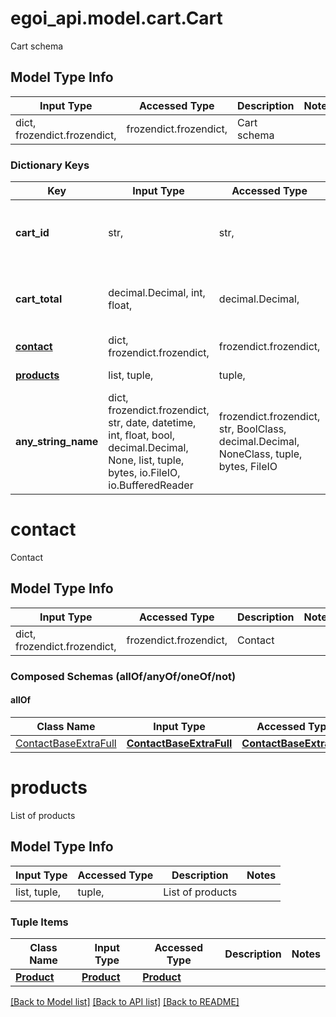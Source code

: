 # egoi_api.model.cart.Cart

Cart schema

## Model Type Info
Input Type | Accessed Type | Description | Notes
------------ | ------------- | ------------- | -------------
dict, frozendict.frozendict,  | frozendict.frozendict,  | Cart schema | 

### Dictionary Keys
Key | Input Type | Accessed Type | Description | Notes
------------ | ------------- | ------------- | ------------- | -------------
**cart_id** | str,  | str,  | Cart ID is any non-empty unique string | [optional] 
**cart_total** | decimal.Decimal, int, float,  | decimal.Decimal,  | Ecommerce cart total | [optional] value must be a 64 bit float
**[contact](#contact)** | dict, frozendict.frozendict,  | frozendict.frozendict,  | Contact | [optional] 
**[products](#products)** | list, tuple,  | tuple,  | List of products | [optional] 
**any_string_name** | dict, frozendict.frozendict, str, date, datetime, int, float, bool, decimal.Decimal, None, list, tuple, bytes, io.FileIO, io.BufferedReader | frozendict.frozendict, str, BoolClass, decimal.Decimal, NoneClass, tuple, bytes, FileIO | any string name can be used but the value must be the correct type | [optional]

# contact

Contact

## Model Type Info
Input Type | Accessed Type | Description | Notes
------------ | ------------- | ------------- | -------------
dict, frozendict.frozendict,  | frozendict.frozendict,  | Contact | 

### Composed Schemas (allOf/anyOf/oneOf/not)
#### allOf
Class Name | Input Type | Accessed Type | Description | Notes
------------- | ------------- | ------------- | ------------- | -------------
[ContactBaseExtraFull](ContactBaseExtraFull.md) | [**ContactBaseExtraFull**](ContactBaseExtraFull.md) | [**ContactBaseExtraFull**](ContactBaseExtraFull.md) |  | 

# products

List of products

## Model Type Info
Input Type | Accessed Type | Description | Notes
------------ | ------------- | ------------- | -------------
list, tuple,  | tuple,  | List of products | 

### Tuple Items
Class Name | Input Type | Accessed Type | Description | Notes
------------- | ------------- | ------------- | ------------- | -------------
[**Product**](Product.md) | [**Product**](Product.md) | [**Product**](Product.md) |  | 

[[Back to Model list]](../../README.md#documentation-for-models) [[Back to API list]](../../README.md#documentation-for-api-endpoints) [[Back to README]](../../README.md)

